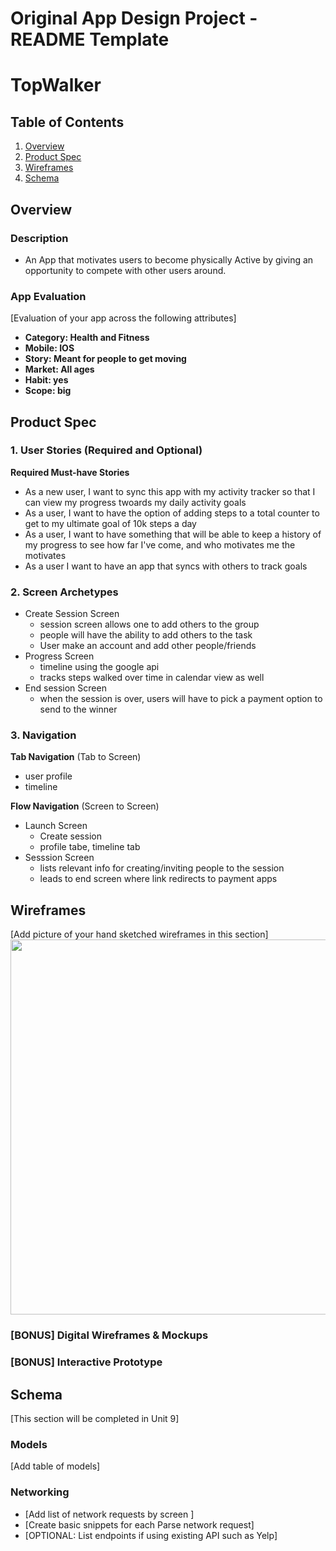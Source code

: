 Original App Design Project - README Template
===

# TopWalker

## Table of Contents
1. [Overview](#Overview)
1. [Product Spec](#Product-Spec)
1. [Wireframes](#Wireframes)
2. [Schema](#Schema)

## Overview
### Description
* An App that motivates users to become physically Active by giving an opportunity to compete with other users around.

### App Evaluation
[Evaluation of your app across the following attributes]
- **Category: Health and Fitness**
- **Mobile: IOS**
- **Story: Meant for people to get moving**
- **Market: All ages**
- **Habit: yes**
- **Scope: big**

## Product Spec

### 1. User Stories (Required and Optional)

**Required Must-have Stories**

* As a new user, I want to sync this app with my activity tracker so that I can view my progress twoards my daily activity goals
* As a user, I want to have the option of adding steps to a total counter to get to my ultimate goal of 10k steps a day
* As a user, I want to have something that will be able to keep a history of my progress to see how far I've come, and who motivates me the motivates
* As a user I want to have an app that syncs with others to track goals

### 2. Screen Archetypes

* Create Session Screen
   * session screen allows one to add others to the group 
   * people will have the ability to add others to the task
   * User make an account and add other people/friends 
* Progress Screen
   * timeline using the google api
   * tracks steps walked over time in calendar view as well
* End session Screen
   * when the session is over, users will have to pick a payment option to send to the winner

### 3. Navigation

**Tab Navigation** (Tab to Screen)

* user profile
* timeline

**Flow Navigation** (Screen to Screen)

* Launch Screen
   * Create session
   * profile tabe, timeline tab
* Sesssion Screen
   * lists relevant info for creating/inviting people to the session
   * leads to end screen where link redirects to payment apps

## Wireframes
[Add picture of your hand sketched wireframes in this section]
<img src="https://imgur.com/a/SYUkbIU" width=600>

### [BONUS] Digital Wireframes & Mockups

### [BONUS] Interactive Prototype

## Schema 
[This section will be completed in Unit 9]
### Models
[Add table of models]
### Networking
- [Add list of network requests by screen ]
- [Create basic snippets for each Parse network request]
- [OPTIONAL: List endpoints if using existing API such as Yelp]
